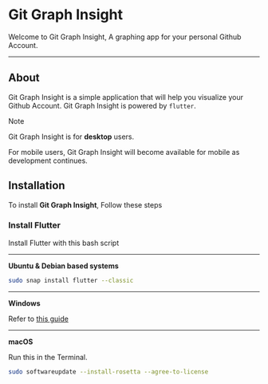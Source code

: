 <p align="center">

# Git Graph Insight

</p>

Welcome to Git Graph Insight, A graphing app for your personal Github Account.

---

## About

Git Graph Insight is a simple application that will help you visualize your Github Account. Git Graph Insight is powered by `flutter`. 

> [!NOTE]
> Git Graph Insight is for **desktop** users.
> 
> For mobile users, Git Graph Insight will become available for mobile as development continues.

## Installation

To install **Git Graph Insight**, Follow these steps

### Install Flutter
Install Flutter with this bash script

---

**Ubuntu & Debian based systems**

```bash
sudo snap install flutter --classic
```

---

**Windows**

Refer to [this guide](https://docs.flutter.dev/get-started/install/windows/desktop)

---

**macOS**

Run this in the Terminal.

```bash
sudo softwareupdate --install-rosetta --agree-to-license
```